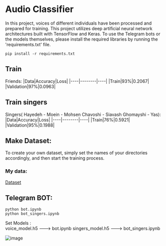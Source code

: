# Audio Classifier

In this project, voices of different individuals have been processed and prepared for training.
This project utilizes deep artificial neural network architectures built with TensorFlow and Keras.
To use the Telegram bots or the models themselves, please install the required libraries by running the 'requirements.txt' file.

```
pip install -r requirements.txt
```

## Train 

Friends:
|Data|Accuracy|Loss|
|----|--------|----|
|Train|93%|0.2067|
|Validation|97%|0.0963|


## Train singers

Singers( Hayedeh - Moein - Mohsen Chavoshi - Siavash Ghomayshi - Yas):
|Data|Accuracy|Loss|
|----|--------|----|
|Train|76%|0.5921|
|Validation|95%|0.1988|


## Make Dataset:
To create your own dataset, simply set the names of your directories accordingly, and then start the training process.

### My data:
[Dataset](https://drive.google.com/drive/folders/1ZljJR96bwZE624SD03K79XxDqmZn2oiE)


## Telegram BOT:
```
python bot.ipynb 
python bot_singers.ipynb
```
Set Models : \
voice_model.h5 ---> bot.ipynb
singers_model.h5 ---> bot_singers.ipynb

![image]()